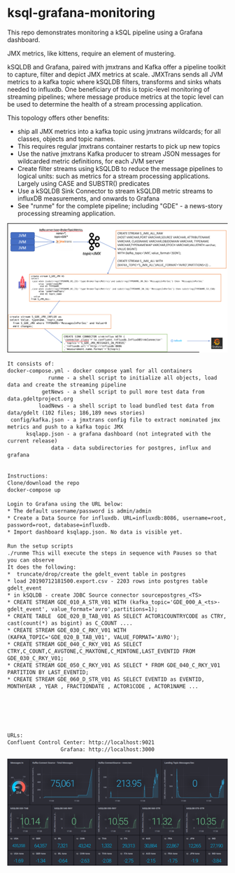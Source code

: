 # ksql-grafana-monitoring

This repo demonstrates monitoring a kSQL pipeline using a Grafana dashboard.

JMX metrics, like kittens, require an element of mustering.

kSQLDB and Grafana, paired with jmxtrans and Kafka offer a pipeline toolkit to capture, filter and depict JMX metrics at scale. 
JMXTrans sends all JVM metrics to a kafka topic where kSQLDB filters, transforms and sinks whats needed to influxdb.
One beneficiary of this is topic-level monitoring of streaming pipelines; where message produce metrics at the topic level can be used to determine the health of a stream processing application.

This topology offers other benefits:
* ship all JMX metrics into a kafka topic using jmxtrans wildcards; for all classes, objects and topic names.
* This requires regular jmxtrans container restarts to pick up new topics
* Use the native jmxtrans Kafka producer to stream JSON messages for wildcarded metric definitions, for each JVM server
* Create filter streams using kSQLDB to reduce the message pipelines to logical units: such as metrics for a stream processing applications. Largely using CASE and SUBSTR() predicates
* Use a kSQLDB Sink Connector to stream kSQLDB metric streams to influxDB measurements, and onwards to Grafana
* See "runme" for the complete pipeline; including "GDE" - a news-story processing streaming application.

![ Topology](images/topology.png)


```
It consists of:
docker-compose.yml - docker compose yaml for all containers
             runme - a shell script to initialize all objects, load data and create the streaming pipeline
           getNews - a shell script to pull more test data from data.gdeltproject.org
          loadNews - a shell script to load bundled test data from data/gdelt (102 files; 186,189 news stories)
 config/kafka.json - a jmxtrans config file to extract nominated jmx metrics and push to a kafka topic JMX
      ksqlapp.json - a grafana dashboard (not integrated with the current release)
              data - data subdirectories for postgres, influx and grafana


Instructions:
Clone/download the repo
docker-compose up

Login to Grafana using the URL below:
* The default username/password is admin/admin
* Create a Data Source for influxdb. URL=influxdb:8086, username=root, password=root, database=influxdb.
* Import dashboard ksqlapp.json. No data is visible yet.

Run the setup scripts
./runme This will execute the steps in sequence with Pauses so that you can observe
It does the following:
*  truncate/drop/create the gdelt_event table in postgres
* load 20190712181500.export.csv - 2203 rows into postgres table gdelt_event
* in kSQLDB - create JDBC Source connector sourcepostgres_<TS>
* CREATE STREAM GDE_010_A_STR_V01 WITH (kafka_topic='GDE_000_A_<ts>-gdelt_event', value_format='avro',partitions=1);
* CREATE TABLE  GDE_020_B_TAB_V01 AS SELECT ACTOR1COUNTRYCODE as CTRY, cast(count(*) as bigint) as C_COUNT ....
* CREATE STREAM GDE_030_C_RKY_V01 WITH (KAFKA_TOPIC='GDE_020_B_TAB_V01', VALUE_FORMAT='AVRO');
* CREATE STREAM GDE_040_C_RKY_V01 AS SELECT CTRY,C_COUNT,C_AVGTONE,C_MAXTONE,C_MINTONE,LAST_EVENTID FROM GDE_030_C_RKY_V01;
* CREATE STREAM GDE_050_C_RKY_V01 AS SELECT * FROM GDE_040_C_RKY_V01 PARTITION BY LAST_EVENTID;
* CREATE STREAM GDE_060_D_STR_V01 AS SELECT EVENTID as EVENTID, MONTHYEAR , YEAR , FRACTIONDATE , ACTOR1CODE , ACTOR1NAME ...






URLs:
Confluent Control Center: http://localhost:9021
                 Grafana: http://localhost:3000

```      
			
 

![ Grafana Dashboard for a kSQL App](images/screenshot.png)
